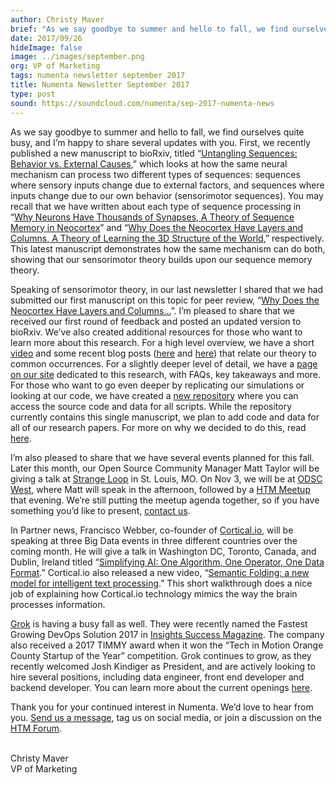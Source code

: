 ```yaml
---
author: Christy Maver
brief: "As we say goodbye to summer and hello to fall, we find ourselves quite busy, and I’m happy to share several updates with you. First, we recently published a new manuscript to bioRxiv, titled “Untangling Sequences: Behavior vs. External Causes,” which looks at how the same neural mechanism can process two different types of sequences: sequences where sensory inputs change due to external factors, and sequences where inputs change due to our own behavior (sensorimotor sequences)."
date: 2017/09/26
hideImage: false
image: ../images/september.png
org: VP of Marketing
tags: numenta newsletter september 2017
title: Numenta Newsletter September 2017
type: post
sound: https://soundcloud.com/numenta/sep-2017-numenta-news
---
```


As we say goodbye to summer and hello to fall, we find ourselves quite busy, and I’m happy to share several updates with you. First, we recently published a new manuscript to bioRxiv, titled “[Untangling Sequences: Behavior vs. External Causes](https://doi.org/10.1101/190678),” which looks at how the same neural mechanism can process two different types of sequences: sequences where sensory inputs change due to external factors, and sequences where inputs change due to our own behavior (sensorimotor sequences).  You may recall that we have written about each type of sequence processing in “[Why Neurons Have Thousands of Synapses, A Theory of Sequence Memory in Neocortex](https://numenta.com/papers/why-neurons-have-thousands-of-synapses-theory-of-sequence-memory-in-neocortex/)” and “[Why Does the Neocortex Have Layers and Columns, A Theory of Learning the 3D Structure of the World](https://numenta.com/papers/why-does-the-neocortex-have-layers-and-columns/),” respectively.  This latest manuscript demonstrates how the same mechanism can do both, showing that our sensorimotor theory builds upon our sequence memory theory.

Speaking of sensorimotor theory, in our last newsletter I shared that we had submitted our first manuscript on this topic for peer review, “[Why Does the Neocortex Have Layers and Columns…](https://doi.org/10.1101/162263)”.  I’m pleased to share that we received our first round of feedback and posted an updated version to bioRxiv.  We’ve also created additional resources for those who want to learn more about this research.  For a high level overview, we have a short [video](https://www.youtube.com/watch?v=fhnMUc36opI) and some recent blog posts ([here](https://www.numenta.com/blog/2017/09/05/Blind-Spot/) and [here](https://www.numenta.com/blog/2017/08/29/Method-of-Loci/)) that relate our theory to common occurrences. For a slightly deeper level of detail, we have a [page on our site](https://numenta.com/papers/why-does-the-neocortex-have-layers-and-columns/) dedicated to this research, with FAQs, key takeaways and more.  For those who want to go even deeper by replicating our simulations or looking at our code, we have created a [new repository](https://github.com/numenta/htmpapers) where you can access the source code and data for all scripts.  While the repository currently contains this single manuscript, we plan to add code and data for all of our research papers. For more on why we decided to do this, read [here](https://www.numenta.com/blog/2017/09/18/new-code-repository/).

I’m also pleased to share that we have several events planned for this fall.  Later this month, our Open Source Community Manager Matt Taylor will be giving a talk at [Strange Loop](https://numenta.com/events/2017/09/28/strangeloop/) in St. Louis, MO.  On Nov 3, we will be at [ODSC West](https://numenta.com/events/2017/11/03/odsc-west/), where Matt will speak in the afternoon, followed by a [HTM Meetup](https://www.meetup.com/numenta/events/243501858/) that evening.  We’re still putting the meetup agenda together, so if you have something you’d like to present, [contact us](mailto:marketing@numenta.com?subject=Interested%20in%20presenting%20at%20the%20HTM%20Meetup).

In Partner news, Francisco Webber, co-founder of [Cortical.io](http://www.cortical.io/), will be speaking at three Big Data events in three different countries over the coming month.  He will give a talk in Washington DC, Toronto, Canada, and Dublin, Ireland titled “[Simplifying AI: One Algorithm, One Operator, One Data Format](http://www.cortical.io/company/events/).” <i></i>Cortical.io also released a new video, “[Semantic Folding: a new model for intelligent text processing](https://www.youtube.com/watch?v=HLuRQKzYbb8).” This short walkthrough does a nice job of explaining how Cortical.io technology mimics the way the brain processes information.

[Grok](http://www.grokstream.com/) is having a busy fall as well. They were recently named the Fastest Growing DevOps Solution 2017 in [Insights Success Magazine](http://www.insightssuccess.com/grok-transforming-cloud-operations-with-machine-intelligence-and-automation/). The company also received a 2017 TIMMY award when it won the “Tech in Motion Orange County Startup of the Year” competition.  Grok continues to grow, as they recently welcomed Josh Kindiger as President, and are actively looking to hire several positions, including data engineer, front end developer and backend developer.  You can learn more about the current openings [here](http://grokstream.com/careers/).

Thank you for your continued interest in Numenta. We’d love to hear from you.  [Send us a message](https://numenta.com/contact/), tag us on social media, or join a discussion on the [HTM Forum](https://discourse.numenta.org/). 

<br>
Christy Maver <br>
VP of Marketing
